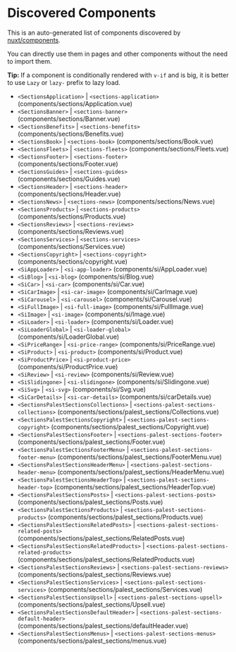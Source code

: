# Discovered Components

This is an auto-generated list of components discovered by [nuxt/components](https://github.com/nuxt/components).

You can directly use them in pages and other components without the need to import them.

**Tip:** If a component is conditionally rendered with `v-if` and is big, it is better to use `Lazy` or `lazy-` prefix to lazy load.

- `<SectionsApplication>` | `<sections-application>` (components/sections/Application.vue)
- `<SectionsBanner>` | `<sections-banner>` (components/sections/Banner.vue)
- `<SectionsBenefits>` | `<sections-benefits>` (components/sections/Benefits.vue)
- `<SectionsBook>` | `<sections-book>` (components/sections/Book.vue)
- `<SectionsFleets>` | `<sections-fleets>` (components/sections/Fleets.vue)
- `<SectionsFooter>` | `<sections-footer>` (components/sections/Footer.vue)
- `<SectionsGuides>` | `<sections-guides>` (components/sections/Guides.vue)
- `<SectionsHeader>` | `<sections-header>` (components/sections/Header.vue)
- `<SectionsNews>` | `<sections-news>` (components/sections/News.vue)
- `<SectionsProducts>` | `<sections-products>` (components/sections/Products.vue)
- `<SectionsReviews>` | `<sections-reviews>` (components/sections/Reviews.vue)
- `<SectionsServices>` | `<sections-services>` (components/sections/Services.vue)
- `<SectionsCopyright>` | `<sections-copyright>` (components/sections/copyright.vue)
- `<SiAppLoader>` | `<si-app-loader>` (components/si/AppLoader.vue)
- `<SiBlog>` | `<si-blog>` (components/si/Blog.vue)
- `<SiCar>` | `<si-car>` (components/si/Car.vue)
- `<SiCarImage>` | `<si-car-image>` (components/si/CarImage.vue)
- `<SiCarousel>` | `<si-carousel>` (components/si/Carousel.vue)
- `<SiFullImage>` | `<si-full-image>` (components/si/FullImage.vue)
- `<SiImage>` | `<si-image>` (components/si/Image.vue)
- `<SiLoader>` | `<si-loader>` (components/si/Loader.vue)
- `<SiLoaderGlobal>` | `<si-loader-global>` (components/si/LoaderGlobal.vue)
- `<SiPriceRange>` | `<si-price-range>` (components/si/PriceRange.vue)
- `<SiProduct>` | `<si-product>` (components/si/Product.vue)
- `<SiProductPrice>` | `<si-product-price>` (components/si/ProductPrice.vue)
- `<SiReview>` | `<si-review>` (components/si/Review.vue)
- `<SiSlidingone>` | `<si-slidingone>` (components/si/Slidingone.vue)
- `<SiSvg>` | `<si-svg>` (components/si/Svg.vue)
- `<SiCarDetails>` | `<si-car-details>` (components/si/carDetails.vue)
- `<SectionsPalestSectionsCollections>` | `<sections-palest-sections-collections>` (components/sections/palest_sections/Collections.vue)
- `<SectionsPalestSectionsCopyright>` | `<sections-palest-sections-copyright>` (components/sections/palest_sections/Copyright.vue)
- `<SectionsPalestSectionsFooter>` | `<sections-palest-sections-footer>` (components/sections/palest_sections/Footer.vue)
- `<SectionsPalestSectionsFooterMenu>` | `<sections-palest-sections-footer-menu>` (components/sections/palest_sections/FooterMenu.vue)
- `<SectionsPalestSectionsHeaderMenu>` | `<sections-palest-sections-header-menu>` (components/sections/palest_sections/HeaderMenu.vue)
- `<SectionsPalestSectionsHeaderTop>` | `<sections-palest-sections-header-top>` (components/sections/palest_sections/HeaderTop.vue)
- `<SectionsPalestSectionsPosts>` | `<sections-palest-sections-posts>` (components/sections/palest_sections/Posts.vue)
- `<SectionsPalestSectionsProducts>` | `<sections-palest-sections-products>` (components/sections/palest_sections/Products.vue)
- `<SectionsPalestSectionsRelatedPosts>` | `<sections-palest-sections-related-posts>` (components/sections/palest_sections/RelatedPosts.vue)
- `<SectionsPalestSectionsRelatedProducts>` | `<sections-palest-sections-related-products>` (components/sections/palest_sections/RelatedProducts.vue)
- `<SectionsPalestSectionsReviews>` | `<sections-palest-sections-reviews>` (components/sections/palest_sections/Reviews.vue)
- `<SectionsPalestSectionsServices>` | `<sections-palest-sections-services>` (components/sections/palest_sections/Services.vue)
- `<SectionsPalestSectionsUpsell>` | `<sections-palest-sections-upsell>` (components/sections/palest_sections/Upsell.vue)
- `<SectionsPalestSectionsDefaultHeader>` | `<sections-palest-sections-default-header>` (components/sections/palest_sections/defaultHeader.vue)
- `<SectionsPalestSectionsMenus>` | `<sections-palest-sections-menus>` (components/sections/palest_sections/menus.vue)
